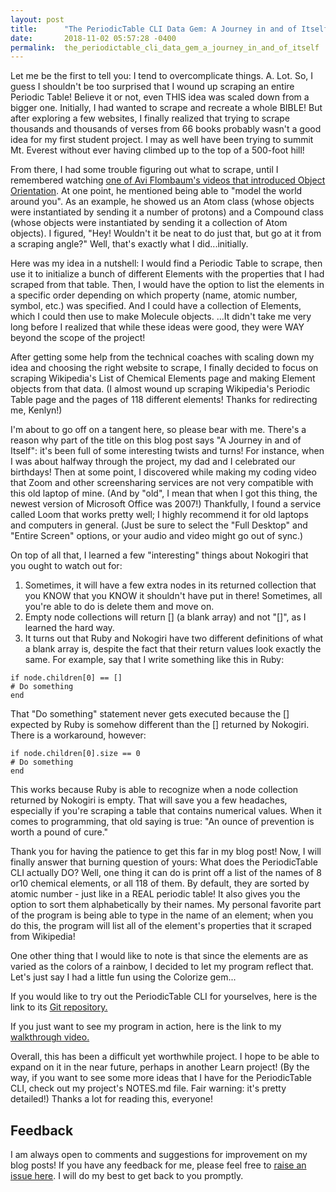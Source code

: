 ```yaml
---
layout: post
title:      "The PeriodicTable CLI Data Gem: A Journey in and of Itself"
date:       2018-11-02 05:57:28 -0400
permalink:  the_periodictable_cli_data_gem_a_journey_in_and_of_itself
---
```



Let me be the first to tell you: I tend to overcomplicate things. A. Lot. So, I guess I shouldn't be too surprised that I wound up scraping an entire Periodic Table! Believe it or not, even THIS idea was scaled down from a bigger one. Initially, I had wanted to scrape and recreate a whole BIBLE! But after exploring a few websites, I finally realized that trying to scrape thousands and thousands of verses from 66 books probably wasn't a good idea for my first student project. I may as well have been trying to summit Mt. Everest without ever having climbed up to the top of a 500-foot hill!

From there, I had some trouble figuring out what to scrape, until I remembered watching [one of Avi Flombaum's videos that introduced Object Orientation](https://youtu.be/Z_IoQCVNWtM). At one point, he mentioned being able to "model the world around you". As an example, he showed us an Atom class (whose objects were instantiated by sending it a number of protons) and a Compound class (whose objects were instantiated by sending it a collection of Atom objects). I figured, "Hey! Wouldn't it be neat to do just that, but go at it from a scraping angle?" Well, that's exactly what I did...initially.

Here was my idea in a nutshell: I would find a Periodic Table to scrape, then use it to initialize a bunch of different Elements with the properties that I had scraped from that table. Then, I would have the option to list the elements in a specific order depending on which property (name, atomic number, symbol, etc.) was specified. And I could have a collection of Elements, which I could then use to make Molecule objects. ...It didn't take me very long before I realized that while these ideas were good, they were WAY beyond the scope of the project!

After getting some help from the technical coaches with scaling down my idea and choosing the right website to scrape, I finally decided to focus on scraping Wikipedia's List of Chemical Elements page and making Element objects from that data. (I almost wound up scraping Wikipedia's Periodic Table page and the pages of 118 different elements! Thanks for redirecting me, Kenlyn!)

I'm about to go off on a tangent here, so please bear with me. There's a reason why part of the title on this blog post says "A Journey in and of Itself": it's been full of some interesting twists and turns! For instance, when I was about halfway through the project, my dad and I celebrated our birthdays! Then at some point, I discovered while making my coding video that Zoom and other screensharing services are not very compatible with this old laptop of mine. (And by "old", I mean that when I got this thing, the newest version of Microsoft Office was 2007!) Thankfully, I found a service called Loom that works pretty well; I highly recommend it for old laptops and computers in general. (Just be sure to select the "Full Desktop" and "Entire Screen" options, or your audio and video might go out of sync.) 

On top of all that, I learned a few "interesting" things about Nokogiri that you ought to watch out for: 
1. Sometimes, it will have a few extra nodes in its returned collection that you KNOW that you KNOW it shouldn't have put in there! Sometimes, all you're able to do is delete them and move on.
2. Empty node collections will return [] (a blank array) and not "[]", as I learned the hard way.
3. It turns out that Ruby and Nokogiri have two different definitions of what a blank array is, despite the fact that their return values look exactly the same. For example, say that I write something like this in Ruby:

```
if node.children[0] == []
# Do something
end
```

That "Do something" statement never gets executed because the [] expected by Ruby is somehow different than the [] returned by Nokogiri. There is a workaround, however:

```
if node.children[0].size == 0
# Do something
end
```

This works because Ruby is able to recognize when a node collection returned by Nokogiri is empty. That will save you a few headaches, especially if you're scraping a table that contains numerical values. When it comes to programming, that old saying is true: "An ounce of prevention is worth a pound of cure."

Thank you for having the patience to get this far in my blog post! Now, I will finally answer that burning question of yours: What does the PeriodicTable CLI actually DO? Well, one thing it can do is print off a list of the names of 8 or10 chemical elements, or all 118 of them. By default, they are sorted by atomic number - just like in a REAL periodic table! It also gives you the option to sort them alphabetically by their names. My personal favorite part of the program is being able to type in the name of an element; when you do this, the program will list all of the element's properties that it scraped from Wikipedia!

One other thing that I would like to note is that since the elements are as varied as the colors of a rainbow, I decided to let my program reflect that. Let's just say I had a little fun using the Colorize gem...

If you would like to try out the PeriodicTable CLI for yourselves, here is the link to its [Git repository.](https://github.com/Sdcrouse/periodic-table-cli-gem)

If you just want to see my program in action, here is the link to my [walkthrough video.](https://www.useloom.com/share/a51352ba5ccb4f06b11eceeaf403844c)

Overall, this has been a difficult yet worthwhile project. I hope to be able to expand on it in the near future, perhaps in another Learn project! (By the way, if you want to see some more ideas that I have for the PeriodicTable CLI, check out my project's NOTES.md file. Fair warning: it's pretty detailed!) Thanks a lot for reading this, everyone!

## Feedback

I am always open to comments and suggestions for improvement on my blog posts! If you have any feedback for me, please feel free to [raise an issue here](https://github.com/Sdcrouse/Sdcrouse.github.io). I will do my best to get back to you promptly.


